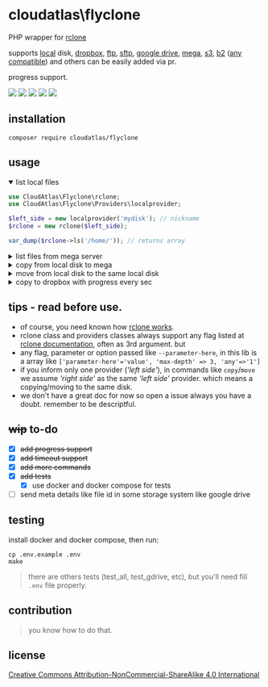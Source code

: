# cloudatlas\flyclone
PHP wrapper for [rclone](https://rclone.org/)

supports [local](https://rclone.org/local/) disk, [dropbox](https://rclone.org/dropbox/), [ftp](https://rclone.org/ftp/), [sftp](https://rclone.org/sftp/), [google drive](https://rclone.org/sftp/), [mega](https://rclone.org/mega/), [s3](https://rclone.org/s3/), [b2](https://rclone.org/b2/) ([any compatible](https://rclone.org/overview/)) and others can be easily added via pr.

progress support.

![](https://img.shields.io/badge/php-777bb4?style=for-the-badge&logo=php&logoColor=white)
![](http://img.shields.io/badge/-phpstorm-7256fe?style=for-the-badge&logo=phpstorm&logoColor=white)
![](https://img.shields.io/badge/composer-885630?style=for-the-badge&logo=composer&logoColor=white)
![](https://img.shields.io/badge/Docker-2CA5E0?style=for-the-badge&logo=docker&logoColor=white)
![](https://img.shields.io/badge/GIT-E44C30?style=for-the-badge&logo=git&logoColor=white)

## installation

```shell script
composer require cloudatlas/flyclone
```

## usage
<details open><summary>list local files</summary>

```php
use CloudAtlas\Flyclone\rclone;
use CloudAtlas\Flyclone\Providers\localprovider;

$left_side = new localprovider('mydisk'); // nickname
$rclone = new rclone($left_side);

var_dump($rclone->ls('/home/')); // returns array
```
</details>
<details><summary>list files from mega server</summary>

```php
use CloudAtlas\Flyclone\rclone;
use CloudAtlas\Flyclone\Providers\megaprovider;

$left_side = new megaprovider('myserver',[
    'user'=>'johnivy@pear.com',
    'pass'=> rclone::obscure('applesux')
]);

$rclone = new rclone($left_side);

var_dump($rclone->ls('/docs')); // returns array
```
</details>
<details><summary>copy from local disk to mega</summary>

```php
use CloudAtlas\Flyclone\rclone;
use CloudAtlas\Flyclone\Providers\localprovider;
use CloudAtlas\Flyclone\Providers\megaprovider;

$left_side = new localprovider('mydisk'); // name

$right_side = new megaprovider('myremote',[
    'user'=>'your@email.com',
    'pass'=> rclone::obscure('4ppl35u*')
]);

$rclone = new rclone($left_side, $right_side);

$rclone->copy('/home/appleinc/index.html', '/docs'); // always true, otherwise throws error
```
</details>
<details><summary>move from local disk to the same local disk</summary>

```php
use CloudAtlas\Flyclone\rclone;
use CloudAtlas\Flyclone\Providers\localprovider;

$samedisk = new localprovider('mydisk'); // name

$rclone = new rclone($samedisk);

$rclone->copy('/home/appleinc/index.html', '/home/www/'); // always true, otherwise throws error
```
</details>
<details><summary>copy to dropbox with progress every sec</summary>

```php
use CloudAtlas\Flyclone\rclone;
use CloudAtlas\Flyclone\Providers\localprovider;
use CloudAtlas\Flyclone\Providers\dropboxprovider;

$left_side = new localprovider('mydisk'); // nickname
$right_side = new dropboxprovider('myremote', [
    'client_id'     => 'your_dropbox_client_id',
    'client_secret' => 'your_dropbox_client_secret',
    'token'         => 'your_dropbox_token',
]);

$rclone = new rclone($left_side, $right_side);

$rclone->copy('/home/appleinc/index.html', '/home/www/', [], static function ($type, $buffer) use ($rclone) {
   var_dump($rclone->getprogress());
});
```
</details>

## tips - read before use.
* of course, you need known how [rclone works](https://rclone.org/docs).
* rclone class and providers classes always support any flag listed at [rclone documentation](https://rclone.org/flags/), often as 3rd argument. but
* any flag, parameter or option passed like `--parameter-here`, in this lib is a array like `['parameter-here'='value', 'max-depth' => 3, 'any'=>'1']`
* if you inform only one provider (_'left side'_), in commands like `copy`/`move` we assume _'right side'_ as the same _'left side'_ provider. which means a copying/moving to the same disk.
* we don't have a great doc for now so open a issue always you have a doubt. remember to be descriptful.
## ~~wip~~ to-do
- [x] ~~add progress support~~
- [x] ~~add timeout support~~
- [x] ~~add more commands~~
- [x] ~~add tests~~
  - [x] use docker and docker compose for tests
- [ ] send meta details like file id in some storage system like google drive

## testing
  install docker and docker compose, then run:
```shell
cp .env.example .env
make
```

> there are others tests (test_all, test_gdrive, etc), but you'll need fill `.env` file properly.

## contribution
> you know how to do that.

## license
[Creative Commons Attribution-NonCommercial-ShareAlike 4.0 International](LICENSE.md)
